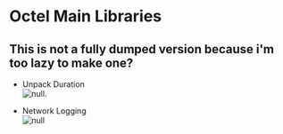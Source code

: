 # Octel Main Libraries
## This is not a fully dumped version because i'm too lazy to make one?
* Unpack Duration <br>
![null](https://cdn.discordapp.com/attachments/1073241823050465320/1073975718150684702/image.png "Skull").

* Network Logging <br>
![null](https://cdn.discordapp.com/attachments/1073241823050465320/1073979588239179856/Code_4cOfyAlhXJ.png "Skull")
